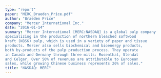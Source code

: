 ```yaml
---
type: "report"
paper: "MERC_Braeden_Price.pdf"
author: "Braeden Price"
company: "Mercer International Inc."
date: "2016-01-14"
summary: "Mercer International [MERC:NASDAQ] is a global pulp company
specializing in the production of northern bleached softwood
kraft (NBSK) pulp, which is used in a variety of paper and tissue
products. Mercer also sells biochemical and bioenergy products,
both by-products of the pulp production process. They operate
in Canada and Germany through three mills: Rosenthal, Stendal
and Celgar. Over 50% of revenues are attributable to European
sales, while growing Chinese business represents 26% of sales."
title: "NASDAQ: MERC"
---
```

